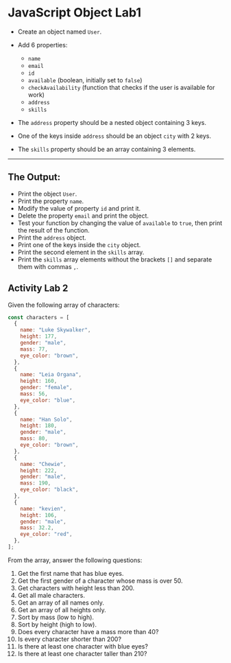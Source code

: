 # JavaScript Object Lab1

- Create an object named `User`.

- Add 6 properties:
  - `name`
  - `email`
  - `id`
  - `available` (boolean, initially set to `false`)
  - `checkAvailability` (function that checks if the user is available for work)
  - `address`
  - `skills`

- The `address` property should be a nested object containing 3 keys.

- One of the keys inside `address` should be an object `city` with 2 keys.

- The `skills` property should be an array containing 3 elements.

---

## The Output:

- Print the object `User`.
- Print the property `name`.
- Modify the value of property `id` and print it.
- Delete the property `email` and print the object.
- Test your function by changing the value of `available` to `true`, then print the result of the function.
- Print the `address` object.
- Print one of the keys inside the `city` object.
- Print the second element in the `skills` array.
- Print the `skills` array elements without the brackets `[]` and separate them with commas `,`.





## Activity Lab 2

Given the following array of characters:

```javascript
const characters = [
  {
    name: "Luke Skywalker",
    height: 177,
    gender: "male",
    mass: 77,
    eye_color: "brown",
  },
  {
    name: "Leia Organa",
    height: 160,
    gender: "female",
    mass: 56,
    eye_color: "blue",
  },
  {
    name: "Han Solo",
    height: 180,
    gender: "male",
    mass: 80,
    eye_color: "brown",
  },
  {
    name: "Chewie",
    height: 222,
    gender: "male",
    mass: 190,
    eye_color: "black",
  },
  {
    name: "kevien",
    height: 106,
    gender: "male",
    mass: 32.2,
    eye_color: "red",
  },
];

```

From the array, answer the following questions:

1. Get the first name that has blue eyes.
2. Get the first gender of a character whose mass is over 50.
3. Get characters with height less than 200.
4. Get all male characters.
5. Get an array of all names only.
6. Get an array of all heights only.
7. Sort by mass (low to high).
8. Sort by height (high to low).
9. Does every character have a mass more than 40?
10. Is every character shorter than 200?
11. Is there at least one character with blue eyes?
12. Is there at least one character taller than 210?
